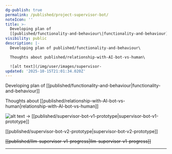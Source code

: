 ```yaml
---
dg-publish: true
permalink: /published/project-supervisor-bot/
noteIcon: ''
title: >-
  Developing plan of
  [[published/functionality-and-behaviour\|functionality-and-behaviour]]
visibility: public
description: |-
  Developing plan of published/functionality-and-behaviour\

  Thoughts about published/relationship-with-AI-bot-vs-human\

  ![alt text](/img/user/images/supervisor-
updated: '2025-10-15T21:01:34.020Z'
---
```


Developing plan of [[published/functionality-and-behaviour\|functionality-and-behaviour]]

Thoughts about [[published/relationship-with-AI-bot-vs-human\|relationship-with-AI-bot-vs-human]]

![alt text](/img/user/images/supervisor-bot-v1-screenshot-2.png)
→ [[published/supervisor-bot-v1-prototype\|supervisor-bot-v1-prototype]]

[[published/supervisor-bot-v2-prototype\|supervisor-bot-v2-prototype]]

~~[[published/llm-supervisor-v1-progress\|llm-supervisor-v1-progress]]~~

---




